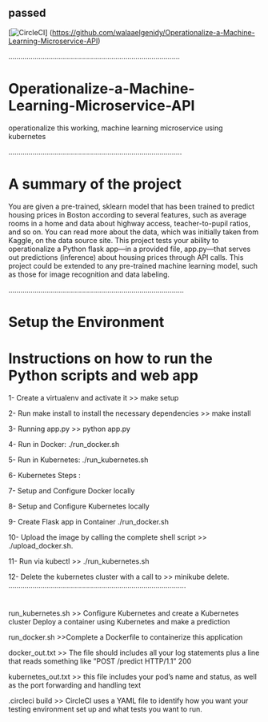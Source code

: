 ## passed
[![CircleCI](https://circleci.com/github/walaaelgenidy/Operationalize-a-Machine-Learning-Microservice-API.svg?style=svg)] (https://github.com/walaaelgenidy/Operationalize-a-Machine-Learning-Microservice-API)

.....................................................................................

# Operationalize-a-Machine-Learning-Microservice-API

operationalize this working, machine learning microservice using kubernetes

......................................................................................

# A summary of the project

You are given a pre-trained, sklearn model that has been trained to predict housing prices in Boston according to several features, such as average rooms in a home and data about highway access, teacher-to-pupil ratios, and so on. You can read more about the data, which was initially taken from Kaggle, on the data source site. This project tests your ability to operationalize a Python flask app—in a provided file, app.py—that serves out predictions (inference) about housing prices through API calls. This project could be extended to any pre-trained machine learning model, such as those for image recognition and data labeling.

.......................................................................................

# Setup the Environment

# Instructions on how to run the Python scripts and web app

1- Create a virtualenv and activate it >> make setup

2- Run make install to install the necessary dependencies >> make install

3- Running app.py >> python app.py

4- Run in Docker: ./run_docker.sh

5- Run in Kubernetes: ./run_kubernetes.sh

6- Kubernetes Steps :

7- Setup and Configure Docker locally 

8- Setup and Configure Kubernetes locally

9- Create Flask app in Container ./run_docker.sh

10- Upload the image by calling the complete shell script >> ./upload_docker.sh.

11- Run via kubectl >> ./run_kubernetes.sh

12- Delete the kubernetes cluster with a call to >> minikube delete.
........................................................................................
#
run_kubernetes.sh >> Configure Kubernetes and create a Kubernetes cluster Deploy a container using Kubernetes and make a prediction

run_docker.sh >>Complete a Dockerfile to containerize this application

docker_out.txt >> The  file should includes all your log statements plus a line that reads something like ”POST /predict HTTP/1.1” 200

kubernetes_out.txt >> this file includes your pod’s name and status, as well as the port forwarding and handling text

.circleci build >> CircleCI uses a YAML file to identify how you want your testing environment set up and what tests you want to run.

